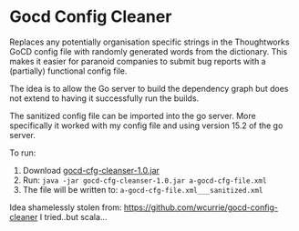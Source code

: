 # Gocd Config Cleaner

Replaces any potentially organisation specific strings in the Thoughtworks GoCD
config file with randomly generated words from the dictionary. This makes it
easier for paranoid companies to submit bug reports with a (partially)
functional config file.

The idea is to allow the Go server to build the dependency graph but does
not extend to having it successfully run the builds.

The sanitized config file can be imported into the go server. More specifically
it worked with my config file and using version 15.2 of the go server.

To run:

1. Download [gocd-cfg-cleanser-1.0.jar](https://github.com/dimitri-koussa/gocd-config-cleaner/releases/download/v1.0/gocd-cfg-cleanser-1.0.jar)
2. Run: ``java -jar gocd-cfg-cleanser-1.0.jar a-gocd-cfg-file.xml``
3. The file will be written to: ``a-gocd-cfg-file.xml___sanitized.xml``

Idea shamelessly stolen from: https://github.com/wcurrie/gocd-config-cleaner
I tried..but scala...

